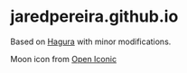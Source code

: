 # jaredpereira.github.io

Based on [Hagura](https://github.com/sharu725/hagura) with minor modifications. 

Moon icon from [Open Iconic](https://useiconic.com/open)
